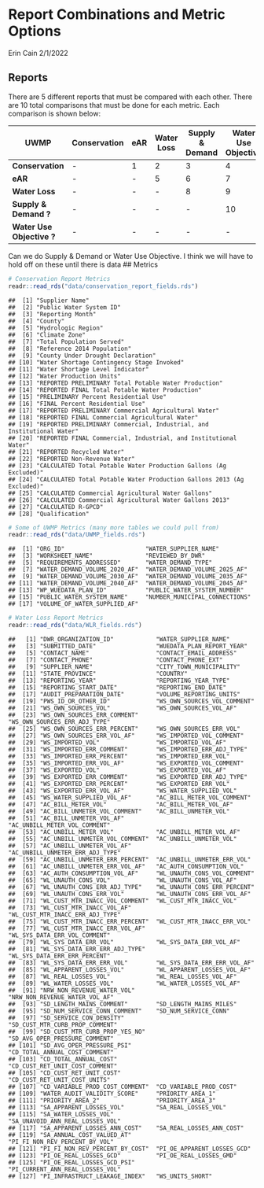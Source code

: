Report Combinations and Metric Options
================
Erin Cain
2/1/2022

## Reports

There are 5 different reports that must be compared with each other.
There are 10 total comparisons that must be done for each metric. Each
comparison is shown below:

| UWMP                      | Conservation | eAR | Water Loss | Supply & Demand | Water Use Objective |
|---------------------------|--------------|-----|------------|-----------------|---------------------|
| **Conservation**          | \-           | 1   | 2          | 3               | 4                   |
| **eAR**                   | \-           | \-  | 5          | 6               | 7                   |
| **Water Loss**            | \-           | \-  | \-         | 8               | 9                   |
| **Supply & Demand ?**     | \-           | \-  | \-         | \-              | 10                  |
| **Water Use Objective ?** | \-           | \-  | \-         | \-              | \-                  |

Can we do Supply & Demand or Water Use Objective. I think we will have
to hold off on these until there is data \#\# Metrics

``` r
# Conservation Report Metrics
readr::read_rds("data/conservation_report_fields.rds")
```

    ##  [1] "Supplier Name"                                                       
    ##  [2] "Public Water System ID"                                              
    ##  [3] "Reporting Month"                                                     
    ##  [4] "County"                                                              
    ##  [5] "Hydrologic Region"                                                   
    ##  [6] "Climate Zone"                                                        
    ##  [7] "Total Population Served"                                             
    ##  [8] "Reference 2014 Population"                                           
    ##  [9] "County Under Drought Declaration"                                    
    ## [10] "Water Shortage Contingency Stage Invoked"                            
    ## [11] "Water Shortage Level Indicator"                                      
    ## [12] "Water Production Units"                                              
    ## [13] "REPORTED PRELIMINARY Total Potable Water Production"                 
    ## [14] "REPORTED FINAL Total Potable Water Production"                       
    ## [15] "PRELIMINARY Percent Residential Use"                                 
    ## [16] "FINAL Percent Residential Use"                                       
    ## [17] "REPORTED PRELIMINARY Commercial Agricultural Water"                  
    ## [18] "REPORTED FINAL Commercial Agricultural Water"                        
    ## [19] "REPORTED PRELIMINARY Commercial, Industrial, and Institutional Water"
    ## [20] "REPORTED FINAL Commercial, Industrial, and Institutional Water"      
    ## [21] "REPORTED Recycled Water"                                             
    ## [22] "REPORTED Non-Revenue Water"                                          
    ## [23] "CALCULATED Total Potable Water Production Gallons (Ag Excluded)"     
    ## [24] "CALCULATED Total Potable Water Production Gallons 2013 (Ag Excluded)"
    ## [25] "CALCULATED Commercial Agricultural Water Gallons"                    
    ## [26] "CALCULATED Commercial Agricultural Water Gallons 2013"               
    ## [27] "CALCULATED R-GPCD"                                                   
    ## [28] "Qualification"

``` r
# Some of UWMP Metrics (many more tables we could pull from)
readr::read_rds("data/UWMP_fields.rds")
```

    ##  [1] "ORG_ID"                       "WATER_SUPPLIER_NAME"         
    ##  [3] "WORKSHEET_NAME"               "REVIEWED_BY_DWR"             
    ##  [5] "REQUIREMENTS_ADDRESSED"       "WATER_DEMAND_TYPE"           
    ##  [7] "WATER_DEMAND_VOLUME_2020_AF"  "WATER_DEMAND_VOLUME_2025_AF" 
    ##  [9] "WATER_DEMAND_VOLUME_2030_AF"  "WATER_DEMAND_VOLUME_2035_AF" 
    ## [11] "WATER_DEMAND_VOLUME_2040_AF"  "WATER_DEMAND_VOLUME_2045_AF" 
    ## [13] "WP_WUEDATA_PLAN_ID"           "PUBLIC_WATER_SYSTEM_NUMBER"  
    ## [15] "PUBLIC_WATER_SYSTEM_NAME"     "NUMBER_MUNICIPAL_CONNECTIONS"
    ## [17] "VOLUME_OF_WATER_SUPPLIED_AF"

``` r
# Water Loss Report Metrics
readr::read_rds("data/WLR_fields.rds")
```

    ##   [1] "DWR_ORGANIZATION_ID"            "WATER_SUPPLIER_NAME"           
    ##   [3] "SUBMITTED_DATE"                 "WUEDATA_PLAN_REPORT_YEAR"      
    ##   [5] "CONTACT_NAME"                   "CONTACT_EMAIL_ADDRESS"         
    ##   [7] "CONTACT_PHONE"                  "CONTACT_PHONE_EXT"             
    ##   [9] "SUPPLIER_NAME"                  "CITY_TOWN_MUNICIPALITY"        
    ##  [11] "STATE_PROVINCE"                 "COUNTRY"                       
    ##  [13] "REPORTING_YEAR"                 "REPORTING_YEAR_TYPE"           
    ##  [15] "REPORTING_START_DATE"           "REPORTING_END_DATE"            
    ##  [17] "AUDIT_PREPARATION_DATE"         "VOLUME_REPORTING_UNITS"        
    ##  [19] "PWS_ID_OR_OTHER_ID"             "WS_OWN_SOURCES_VOL_COMMENT"    
    ##  [21] "WS_OWN_SOURCES_VOL"             "WS_OWN_SOURCES_VOL_AF"         
    ##  [23] "WS_OWN_SOURCES_ERR_COMMENT"     "WS_OWN_SOURCES_ERR_ADJ_TYPE"   
    ##  [25] "WS_OWN_SOURCES_ERR_PERCENT"     "WS_OWN_SOURCES_ERR_VOL"        
    ##  [27] "WS_OWN_SOURCES_ERR_VOL_AF"      "WS_IMPORTED_VOL_COMMENT"       
    ##  [29] "WS_IMPORTED_VOL"                "WS_IMPORTED_VOL_AF"            
    ##  [31] "WS_IMPORTED_ERR_COMMENT"        "WS_IMPORTED_ERR_ADJ_TYPE"      
    ##  [33] "WS_IMPORTED_ERR_PERCENT"        "WS_IMPORTED_ERR_VOL"           
    ##  [35] "WS_IMPORTED_ERR_VOL_AF"         "WS_EXPORTED_VOL_COMMENT"       
    ##  [37] "WS_EXPORTED_VOL"                "WS_EXPORTED_VOL_AF"            
    ##  [39] "WS_EXPORTED_ERR_COMMENT"        "WS_EXPORTED_ERR_ADJ_TYPE"      
    ##  [41] "WS_EXPORTED_ERR_PERCENT"        "WS_EXPORTED_ERR_VOL"           
    ##  [43] "WS_EXPORTED_ERR_VOL_AF"         "WS_WATER_SUPPLIED_VOL"         
    ##  [45] "WS_WATER_SUPPLIED_VOL_AF"       "AC_BILL_METER_VOL_COMMENT"     
    ##  [47] "AC_BILL_METER_VOL"              "AC_BILL_METER_VOL_AF"          
    ##  [49] "AC_BILL_UNMETER_VOL_COMMENT"    "AC_BILL_UNMETER_VOL"           
    ##  [51] "AC_BILL_UNMETER_VOL_AF"         "AC_UNBILL_METER_VOL_COMMENT"   
    ##  [53] "AC_UNBILL_METER_VOL"            "AC_UNBILL_METER_VOL_AF"        
    ##  [55] "AC_UNBILL_UNMETER_VOL_COMMENT"  "AC_UNBILL_UNMETER_VOL"         
    ##  [57] "AC_UNBILL_UNMETER_VOL_AF"       "AC_UNBILL_UNMETER_ERR_ADJ_TYPE"
    ##  [59] "AC_UNBILL_UNMETER_ERR_PERCENT"  "AC_UNBILL_UNMETER_ERR_VOL"     
    ##  [61] "AC_UNBILL_UNMETER_ERR_VOL_AF"   "AC_AUTH_CONSUMPTION_VOL"       
    ##  [63] "AC_AUTH_CONSUMPTION_VOL_AF"     "WL_UNAUTH_CONS_VOL_COMMENT"    
    ##  [65] "WL_UNAUTH_CONS_VOL"             "WL_UNAUTH_CONS_VOL_AF"         
    ##  [67] "WL_UNAUTH_CONS_ERR_ADJ_TYPE"    "WL_UNAUTH_CONS_ERR_PERCENT"    
    ##  [69] "WL_UNAUTH_CONS_ERR_VOL"         "WL_UNAUTH_CONS_ERR_VOL_AF"     
    ##  [71] "WL_CUST_MTR_INACC_VOL_COMMENT"  "WL_CUST_MTR_INACC_VOL"         
    ##  [73] "WL_CUST_MTR_INACC_VOL_AF"       "WL_CUST_MTR_INACC_ERR_ADJ_TYPE"
    ##  [75] "WL_CUST_MTR_INACC_ERR_PERCENT"  "WL_CUST_MTR_INACC_ERR_VOL"     
    ##  [77] "WL_CUST_MTR_INACC_ERR_VOL_AF"   "WL_SYS_DATA_ERR_VOL_COMMENT"   
    ##  [79] "WL_SYS_DATA_ERR_VOL"            "WL_SYS_DATA_ERR_VOL_AF"        
    ##  [81] "WL_SYS_DATA_ERR_ERR_ADJ_TYPE"   "WL_SYS_DATA_ERR_ERR_PERCENT"   
    ##  [83] "WL_SYS_DATA_ERR_ERR_VOL"        "WL_SYS_DATA_ERR_ERR_VOL_AF"    
    ##  [85] "WL_APPARENT_LOSSES_VOL"         "WL_APPARENT_LOSSES_VOL_AF"     
    ##  [87] "WL_REAL_LOSSES_VOL"             "WL_REAL_LOSSES_VOL_AF"         
    ##  [89] "WL_WATER_LOSSES_VOL"            "WL_WATER_LOSSES_VOL_AF"        
    ##  [91] "NRW_NON_REVENUE_WATER_VOL"      "NRW_NON_REVENUE_WATER_VOL_AF"  
    ##  [93] "SD_LENGTH_MAINS_COMMENT"        "SD_LENGTH_MAINS_MILES"         
    ##  [95] "SD_NUM_SERVICE_CONN_COMMENT"    "SD_NUM_SERVICE_CONN"           
    ##  [97] "SD_SERVICE_CON_DENSITY"         "SD_CUST_MTR_CURB_PROP_COMMENT" 
    ##  [99] "SD_CUST_MTR_CURB_PROP_YES_NO"   "SD_AVG_OPER_PRESSURE_COMMENT"  
    ## [101] "SD_AVG_OPER_PRESSURE_PSI"       "CD_TOTAL_ANNUAL_COST_COMMENT"  
    ## [103] "CD_TOTAL_ANNUAL_COST"           "CD_CUST_RET_UNIT_COST_COMMENT" 
    ## [105] "CD_CUST_RET_UNIT_COST"          "CD_CUST_RET_UNIT_COST_UNITS"   
    ## [107] "CD_VARIABLE_PROD_COST_COMMENT"  "CD_VARIABLE_PROD_COST"         
    ## [109] "WATER_AUDIT_VALIDITY_SCORE"     "PRIORITY_AREA_1"               
    ## [111] "PRIORITY_AREA_2"                "PRIORITY_AREA_3"               
    ## [113] "SA_APPARENT_LOSSES_VOL"         "SA_REAL_LOSSES_VOL"            
    ## [115] "SA_WATER_LOSSES_VOL"            "SA_UNAVOID_ANN_REAL_LOSSES_VOL"
    ## [117] "SA_APPARENT_LOSSES_ANN_COST"    "SA_REAL_LOSSES_ANN_COST"       
    ## [119] "SA_ANNUAL_COST_VALUED_AT"       "PI_FI_NON_REV_PERCENT_BY_VOL"  
    ## [121] "PI_FI_NON_REV_PERCENT_BY_COST"  "PI_OE_APPARENT_LOSSES_GCD"     
    ## [123] "PI_OE_REAL_LOSSES_GCD"          "PI_OE_REAL_LOSSES_GMD"         
    ## [125] "PI_OE_REAL_LOSSES_GCD_PSI"      "PI_CURRENT_ANN_REAL_LOSSES_VOL"
    ## [127] "PI_INFRASTRUCT_LEAKAGE_INDEX"   "WS_UNITS_SHORT"
